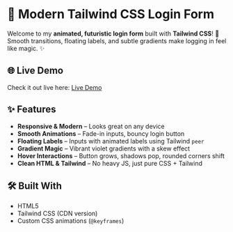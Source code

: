 # 🚀 Modern Tailwind CSS Login Form

Welcome to my **animated, futuristic login form** built with **Tailwind CSS**! 💜  
Smooth transitions, floating labels, and subtle gradients make logging in feel like magic. ✨


## 🌐 Live Demo

Check it out live here: [Live Demo](https://tirth-web-dev.github.io/Login-form/)

## ✨ Features

- **Responsive & Modern** – Looks great on any device  
- **Smooth Animations** – Fade-in inputs, bouncy login button  
- **Floating Labels** – Inputs with animated labels using Tailwind `peer`  
- **Gradient Magic** – Vibrant violet gradients with a skew effect  
- **Hover Interactions** – Button grows, shadows pop, rounded corners shift  
- **Clean HTML & Tailwind** – No heavy JS, just pure CSS + Tailwind  

## 🛠️ Built With

- HTML5  
- Tailwind CSS (CDN version)  
- Custom CSS animations (`@keyframes`)  
